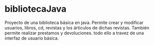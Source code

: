 # bibliotecaJava

Proyecto de una biblioteca básica en java. Permite crear y modificar usuarios, libros, cd, revistas y los árticulos de dichas revistas.
También permite realizar prestamos y devoluciones. todo ello a travez de una interfaz de usuario básica.